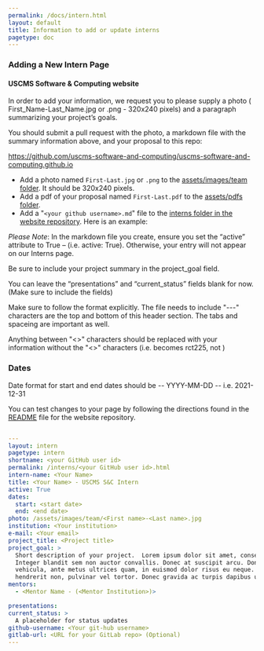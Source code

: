 ```yaml
---
permalink: /docs/intern.html
layout: default
title: Information to add or update interns
pagetype: doc
---
```


### Adding a New Intern Page

#### USCMS Software & Computing website
In order to add your information, we request you to please supply a photo ( First_Name-Last_Name.jpg or .png - 320x240 pixels) and a paragraph summarizing your project’s goals.

You should submit a pull request with the photo, a markdown file with the summary information above, and your proposal to this repo:

<https://github.com/uscms-software-and-computing/uscms-software-and-computing.github.io>

* Add a photo named `First-Last.jpg` or `.png` to the [assets/images/team folder](https://github.com/uscms-software-and-computing/uscms-software-and-computing.github.io/tree/master/assets/images/team). It should be 320x240 pixels.
* Add a pdf of your proposal named `First-Last.pdf` to the [assets/pdfs folder](https://github.com/uscms-software-and-computing/uscms-software-and-computing.github.io/tree/master/assets/pdfs).
* Add a "`<your github username>.md`" file to the [interns folder in the website repository](https://github.com/uscms-software-and-computing/uscms-software-and-computing.github.io/tree/master/pages/interns). Here is an example:

*Please Note*:  In the markdown file you create, ensure you set the “active” attribute to True – (i.e.  active: True).  Otherwise, your entry will not appear on our Interns page.

Be sure to include your project summary in the project_goal field.

You can leave the “presentations” and “current_status” fields blank for now.  (Make sure to include the fields)

Make sure to follow the format explicitly.  The file needs to include "---" characters are the top and bottom of this header section.  The tabs and spaceing are important as well.

Anything between "<>" characters should be replaced with your information without the "<>" characters (i.e. <your GitHub user id> becomes rct225, not <rct225>)

### Dates
Date format for start and end dates should be -- YYYY-MM-DD -- i.e. 2021-12-31

You can test changes to your page by following the directions found in the [README](https://github.com/uscms-software-and-computing/uscms-software-and-computing.github.io) file for the website repository.

```yml

---
layout: intern
pagetype: intern
shortname: <your GitHub user id>
permalink: /interns/<your GitHub user id>.html
intern-name: <Your Name>
title: <Your Name> - USCMS S&C Intern
active: True
dates:
  start: <start date>
  end: <end date>
photo: /assets/images/team/<First name>-<Last name>.jpg
institution: <Your institution>
e-mail: <Your email>
project_title: <Project title>
project_goal: >
  Short description of your project.  Lorem ipsum dolor sit amet, consectetur adipiscing elit. Nam vitae vulputate ex. Vivamus sit amet malesuada orci. 
  Integer blandit sem non auctor convallis. Donec at suscipit arcu. Donec placerat ex blandit magna finibus ultrices. Vivamus ultrices, nunc ac sodales 
  vehicula, ante metus ultrices quam, in euismod dolor risus eu neque. Proin auctor magna vel lacus dictum efficitur. Praesent mauris nunc, imperdiet nec 
  hendrerit non, pulvinar vel tortor. Donec gravida ac turpis dapibus ultricies. Sed lobortis felis vel euismod fringilla.
mentors:
  - <Mentor Name - (<Mentor Institution>)>

presentations:
current_status: >
  A placeholder for status updates
github-username: <Your git-hub username>
gitlab-url: <URL for your GitLab repo> (Optional)
---
```
